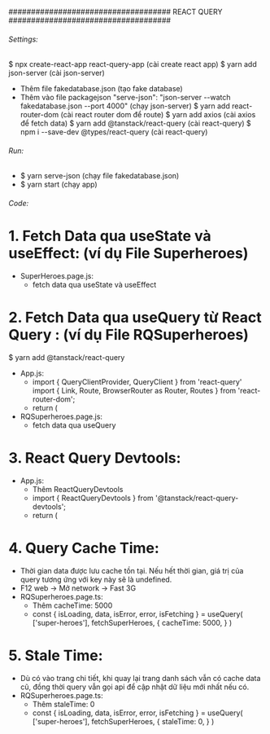 #################################### REACT QUERY ####################################
###### Settings:
$ npx create-react-app react-query-app (cài create react app)
$ yarn add json-server (cài json-server)
- Thêm file fakedatabase.json (tạo fake database)
- Thêm vào file packagejson "serve-json": "json-server --watch fakedatabase.json --port 4000" (chạy json-server)
$ yarn add react-router-dom (cài react router dom để route)
$ yarn add axios (cài axios để fetch data)
$ yarn add @tanstack/react-query  (cài react-query)
$ npm i --save-dev @types/react-query (cài react-query)

###### Run:
- $ yarn serve-json (chạy file fakedatabase.json)
- $ yarn start (chạy app)

###### Code:
# 1. Fetch Data qua useState và useEffect: (ví dụ File Superheroes)
- SuperHeroes.page.js:
    + fetch data qua useState và useEffect 

# 2. Fetch Data qua useQuery từ React Query : (ví dụ File RQSuperheroes)
$ yarn add @tanstack/react-query
- App.js:
    +   import { QueryClientProvider, QueryClient } from 'react-query'
        import { Link, Route, BrowserRouter as Router, Routes } from 'react-router-dom';
    +   return (
            <QueryClientProvider client={queryClient}>
                <Router>
                </Router>
            </QueryClientProvider>
- RQSuperheroes.page.js:
    + fetch data qua useQuery

# 3. React Query Devtools:
- App.js:
    + Thêm ReactQueryDevtools
    +   import { ReactQueryDevtools } from '@tanstack/react-query-devtools';
    +   return (
            <QueryClientProvider client={queryClient}>
                <Router>
                </Router>
                <ReactQueryDevtools initialIsOpem={false} position='bottom-right' />
            </QueryClientProvider>

# 4. Query Cache Time:
- Thời gian data được lưu cache tồn tại. Nếu hết thời gian, giá trị của query tương ứng với key này sẽ là undefined.
- F12 web -> Mở network -> Fast 3G
- RQSuperheroes.page.ts:
    + Thêm cacheTime: 5000
    +   const { isLoading, data, isError, error, isFetching } = useQuery(
            ['super-heroes'], 
            fetchSuperHeroes,
            {
                cacheTime: 5000,
            } 
        )

# 5. Stale Time:
- Dù có vào trang chi tiết, khi quay lại trang danh sách vẫn có cache data cũ, đồng thời query vẫn gọi api để cập nhật dữ liệu mới nhất nếu có.
- RQSuperheroes.page.ts:
    + Thêm staleTime: 0
    +   const { isLoading, data, isError, error, isFetching } = useQuery(
            ['super-heroes'], 
            fetchSuperHeroes,
            {
                staleTime: 0,
            } 
        )

